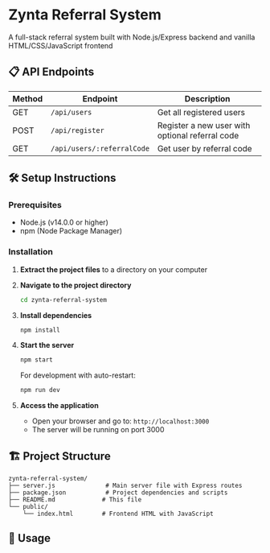 # Zynta Referral System

A full-stack referral system built with Node.js/Express backend and vanilla HTML/CSS/JavaScript frontend

## 📋 API Endpoints

| Method | Endpoint                   | Description                                     |
| ------ | -------------------------- | ----------------------------------------------- |
| GET    | `/api/users`               | Get all registered users                        |
| POST   | `/api/register`            | Register a new user with optional referral code |
| GET    | `/api/users/:referralCode` | Get user by referral code                       |

## 🛠️ Setup Instructions

### Prerequisites

- Node.js (v14.0.0 or higher)
- npm (Node Package Manager)

### Installation

1. **Extract the project files** to a directory on your computer

2. **Navigate to the project directory**

   ```bash
   cd zynta-referral-system
   ```

3. **Install dependencies**

   ```bash
   npm install
   ```

4. **Start the server**

   ```bash
   npm start
   ```

   For development with auto-restart:

   ```bash
   npm run dev
   ```

5. **Access the application**
   - Open your browser and go to: `http://localhost:3000`
   - The server will be running on port 3000

## 🏗️ Project Structure

```
zynta-referral-system/
├── server.js              # Main server file with Express routes
├── package.json           # Project dependencies and scripts
├── README.md             # This file
└── public/
    └── index.html        # Frontend HTML with JavaScript
```

## 🎯 Usage

